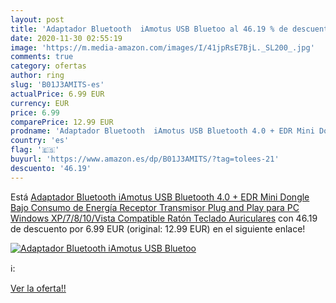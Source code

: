 ```yaml
---
layout: post
title: 'Adaptador Bluetooth  iAmotus USB Bluetoo al 46.19 % de descuento'
date: 2020-11-30 02:55:19
image: 'https://m.media-amazon.com/images/I/41jpRsE7BjL._SL200_.jpg'
comments: true
category: ofertas
author: ring
slug: 'B01J3AMITS-es'
actualPrice: 6.99 EUR
currency: EUR
price: 6.99
comparePrice: 12.99 EUR
prodname: 'Adaptador Bluetooth  iAmotus USB Bluetooth 4.0 + EDR Mini Dongle Bajo Consumo de Energía Receptor Transmisor Plug and Play para PC Windows XP/7/8/10/Vista  Compatible Ratón  Teclado  Auriculares'
country: 'es'
flag: '🇪🇸'
buyurl: 'https://www.amazon.es/dp/B01J3AMITS/?tag=tolees-21'
descuento: '46.19'
---
```


Está [Adaptador Bluetooth  iAmotus USB Bluetooth 4.0 + EDR Mini Dongle Bajo Consumo de Energía Receptor Transmisor Plug and Play para PC Windows XP/7/8/10/Vista  Compatible Ratón  Teclado  Auriculares](https://www.amazon.es/dp/B01J3AMITS/?tag=tolees-21) con 46.19 de descuento por 6.99 EUR (original: 12.99 EUR) en el siguiente enlace!

[![Adaptador Bluetooth  iAmotus USB Bluetoo](https://m.media-amazon.com/images/I/41jpRsE7BjL._SL200_.jpg)](https://www.amazon.es/dp/B01J3AMITS/?tag=tolees-21)

ℹ️:


[Ver la oferta!!](https://www.amazon.es/dp/B01J3AMITS/?tag=tolees-21)

